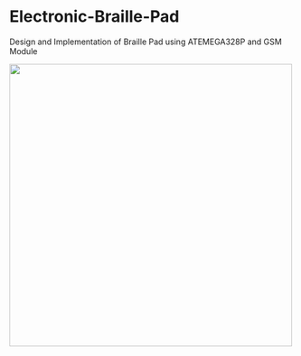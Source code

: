 # Electronic-Braille-Pad
Design and Implementation of Braille Pad using ATEMEGA328P and GSM Module


<img src="https://user-images.githubusercontent.com/62400122/135840472-1e368afd-f4c0-422e-b61e-7bfece8cbb3b.jpg" width="500" height="500">


